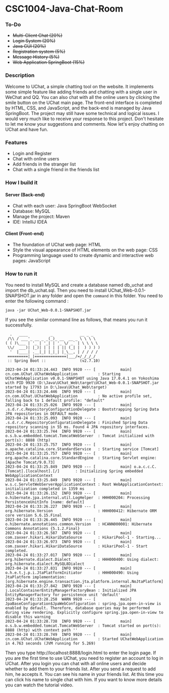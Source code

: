 # CSC1004-Java-Chat-Room

<h3> To-Do </h3>
<ul>
  <li><strike>Multi-Client Chat (20%)</strike></li>
  <li><strike>Login System (20%)</strike></li>
  <li><strike>Java GUI (20%)</strike></li>
  <li><strike>Registration system (5%)</strike></li>
  <li><strike>Message History (5%)</strike></li>
    <li><strike>Web Application SpringBoot (15%)</strike></li>
</ul>

### Description

Welcome to UChat, a simple chatting tool on the website. It implements some simple feature like adding friends and chatting with a single user in WeChat and QQ. You can also chat with all the online users by clicking the smile button on the UChat main page. The front-end interface is completed by HTML, CSS, and JavaScript, and the back-end is managed by Java SpringBoot. The project may still have some technical and logical issues. I would very much like to receive your response to this project. Don't hesitate to let me know your suggestions and comments. Now let's enjoy chatting on UChat and have fun.

<h3> Features </h3>
<ul>
  <li>Login and Register</li>
  <li>Chat with online users</li>
  <li>Add friends in the stranger list</li>
  <li>Chat with a single friend in the friends list</li>
</ul>

### How I build it

#### Server (Back-end)

<ul>
  <li>Chat with each user: Java SpringBoot WebSocket</li>
  <li>Database: MySQL</li>
  <li>Manage the project: Maven</li>
  <li>IDE: IntelliJ IDEA</li>
</ul>

#### Client (Front-end)

<ul>
  <li>The foundation of UChat web page: HTML</li>
  <li>Style the visual appearance of HTML elements on the web page: CSS</li>
  <li>Programming language used to create dynamic and interactive web pages: JavaScript</li>
</ul>

### How to run it

You need to install MySQL and create a database named db_uchat and import the db_uchat.sql. Then you need to install UChat_Web-0.0.1-SNAPSHOT.jar in any folder and open the `command` in this folder. You need to enter the following command : 

`java -jar UChat_Web-0.0.1-SNAPSHOT.jar`

If you see the similar command line as follows, that means you run it successfully.

```
  .   ____          _            __ _ _
 /\\ / ___'_ __ _ _(_)_ __  __ _ \ \ \ \
( ( )\___ | '_ | '_| | '_ \/ _` | \ \ \ \
 \\/  ___)| |_)| | | | | || (_| |  ) ) ) )
  '  |____| .__|_| |_|_| |_\__, | / / / /
 =========|_|==============|___/=/_/_/_/
 :: Spring Boot ::               (v2.7.10)

2023-04-24 01:33:24.443  INFO 9920 --- [           main] cn.com.UChat.UChatWebApplication         : Starting UChatWebApplication v0.0.1-SNAPSHOT using Java 17.0.4.1 on Yokoshima with PID 9920 (D:\Java\UChat_Web\target\UChat_Web-0.0.1-SNAPSHOT.jar started by 17793 in D:\Java\UChat_Web\target)
2023-04-24 01:33:24.446  INFO 9920 --- [           main] cn.com.UChat.UChatWebApplication         : No active profile set, falling back to 1 default profile: "default"
2023-04-24 01:33:25.026  INFO 9920 --- [           main] .s.d.r.c.RepositoryConfigurationDelegate : Bootstrapping Spring Data JPA repositories in DEFAULT mode.
2023-04-24 01:33:25.093  INFO 9920 --- [           main] .s.d.r.c.RepositoryConfigurationDelegate : Finished Spring Data repository scanning in 55 ms. Found 4 JPA repository interfaces.
2023-04-24 01:33:25.744  INFO 9920 --- [           main] o.s.b.w.embedded.tomcat.TomcatWebServer  : Tomcat initialized with port(s): 8888 (http)
2023-04-24 01:33:25.757  INFO 9920 --- [           main] o.apache.catalina.core.StandardService   : Starting service [Tomcat]
2023-04-24 01:33:25.757  INFO 9920 --- [           main] org.apache.catalina.core.StandardEngine  : Starting Servlet engine: [Apache Tomcat/9.0.73]
2023-04-24 01:33:25.849  INFO 9920 --- [           main] o.a.c.c.C.[Tomcat].[localhost].[/]       : Initializing Spring embedded WebApplicationContext
2023-04-24 01:33:25.849  INFO 9920 --- [           main] w.s.c.ServletWebServerApplicationContext : Root WebApplicationContext: initialization completed in 1359 ms
2023-04-24 01:33:26.152  INFO 9920 --- [           main] o.hibernate.jpa.internal.util.LogHelper  : HHH000204: Processing PersistenceUnitInfo [name: default]
2023-04-24 01:33:26.227  INFO 9920 --- [           main] org.hibernate.Version                    : HHH000412: Hibernate ORM core version 5.6.15.Final
2023-04-24 01:33:26.445  INFO 9920 --- [           main] o.hibernate.annotations.common.Version   : HCANN000001: Hibernate Commons Annotations {5.1.2.Final}
2023-04-24 01:33:26.587  INFO 9920 --- [           main] com.zaxxer.hikari.HikariDataSource       : HikariPool-1 - Starting...
2023-04-24 01:33:26.973  INFO 9920 --- [           main] com.zaxxer.hikari.HikariDataSource       : HikariPool-1 - Start completed.
2023-04-24 01:33:27.017  INFO 9920 --- [           main] org.hibernate.dialect.Dialect            : HHH000400: Using dialect: org.hibernate.dialect.MySQL8Dialect
2023-04-24 01:33:27.831  INFO 9920 --- [           main] o.h.e.t.j.p.i.JtaPlatformInitiator       : HHH000490: Using JtaPlatform implementation: [org.hibernate.engine.transaction.jta.platform.internal.NoJtaPlatform]
2023-04-24 01:33:27.842  INFO 9920 --- [           main] j.LocalContainerEntityManagerFactoryBean : Initialized JPA EntityManagerFactory for persistence unit 'default'
2023-04-24 01:33:28.258  WARN 9920 --- [           main] JpaBaseConfiguration$JpaWebConfiguration : spring.jpa.open-in-view is enabled by default. Therefore, database queries may be performed during view rendering. Explicitly configure spring.jpa.open-in-view to disable this warning
2023-04-24 01:33:28.738  INFO 9920 --- [           main] o.s.b.w.embedded.tomcat.TomcatWebServer  : Tomcat started on port(s): 8888 (http) with context path ''
2023-04-24 01:33:28.749  INFO 9920 --- [           main] cn.com.UChat.UChatWebApplication         : Started UChatWebApplication in 4.763 seconds (JVM running for 5.269)
```

Then you type http://localhost:8888/login.html to enter the login page. If you are the first time to use UChat, you need to register an account to log in UChat. After you login you can chat with all online users and decide whether to add them to your friends list. After you send a request to add him, he accepts it. You can see his name in your friends list. At this time you can click his name to single chat with him. If you want to know more details you can watch the tutorial video. 

### 

